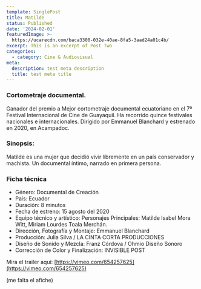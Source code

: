 ```yaml
---
template: SinglePost
title: Matilde
status: Published
date: '2024-02-01'
featuredImage: >-
  https://ucarecdn.com/baca3300-032e-40ae-8fa5-3aad24a01c4b/
excerpt: This is an excerpt of Post Two
categories:
  - category: Cine & Audiovisual
meta:
  description: test meta description
  title: test meta title
---
```


### Cortometraje documental.

Ganador del premio a Mejor cortometraje documental ecuatoriano en el 7º Festival Internacional de Cine de Guayaquil. Ha recorrido quince festivales nacionales e internacionales. Dirigido por Emmanuel Blanchard y estrenado en 2020, en Acampadoc.

### Sinopsis:

Matilde es una mujer que decidió vivir libremente en un país conservador y machista. Un documental íntimo, narrado en primera persona.

### Ficha técnica

- Género: Documental de Creación
- País: Ecuador
- Duración: 8 minutos
- Fecha de estreno: 15 agosto del 2020
- Equipo técnico y artístico:
  Personajes Principales: Matilde Isabel Mora Witt, Miriam Lourdes Toala Merchán.
- Dirección, Fotografía y Montaje: Emmanuel Blanchard
- Producción: Julia Silva / LA CINTA CORTA PRODUCCIONES
- Diseño de Sonido y Mezcla: Franz Córdova / Ohmio Diseño Sonoro
- Corrección de Color y Finalización: INVISIBLE POST

Mira el trailer aquí:
[https://vimeo.com/654257625](https://vimeo.com/654257625)

(me falta el afiche)
